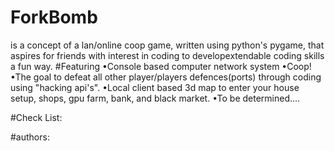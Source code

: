 # ForkBomb 
is a concept of a lan/online coop game, written using python's pygame, that aspires for friends with interest in coding to developextendable coding skills a fun way.
#Featuring 
  •Console based computer network system
  •Coop!
  •The goal to defeat all other player/players defences(ports) through coding using "hacking api's".
  •Local client based 3d map to enter your house setup, shops, gpu farm, bank, and black market.
  •To be determined....

#Check List:

#authors:
